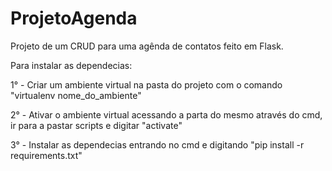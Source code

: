 # ProjetoAgenda

Projeto de um CRUD para uma agênda de contatos feito em Flask.

Para instalar as dependecias:

1° - Criar um ambiente virtual na pasta do projeto com o comando "virtualenv nome_do_ambiente"

2° - Ativar o ambiente virtual acessando a parta do mesmo através do cmd, ir para a pastar scripts e digitar "activate"

3° - Instalar as dependecias entrando no cmd e digitando "pip install -r requirements.txt"
